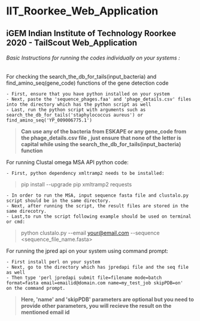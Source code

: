 # IIT_Roorkee_Web_Application
## iGEM Indian Institute of Technology Roorkee 2020 - TailScout Web_Application

###### Basic Instructions for running the codes individually on your systems :

For checking the search_the_db_for_tails(input_bacteria) and find_amino_seq(gene_code) functions of the gene detection code
```
- First, ensure that you have python installed on your system
- Next, paste the 'sequence_phages.faa' and 'phage_details.csv' files into the directory which has the python script as well
- Last, run the python script with arguments such as search_the_db_for_tails('staphylococcus aureus') or find_amino_seq('YP_009006775.1')
```
> **Can use any of the bacteria from ESKAPE or any gene_code from the phage_details.csv file , just ensure that none of the letter is capital while using the search_the_db_for_tails(input_bacteria) function**

For running Clustal omega MSA API python code:
```
- First, python dependency xmltramp2 needs to be installed:
```
> pip install --upgrade pip xmltramp2 requests

```
- In order to run the MSA, input sequence fasta file and clustalo.py script should be in the same directory.
- Next, after running the script, the result files are stored in the same direcotry.
- Last,to run the script following example should be used on terminal or cmd:
```
> python clustalo.py --email <your@email.com> --sequence <sequence_file_name.fasta>


For running the jpred api on your system using command prompt: 
```
- First install perl on your system 
- Next, go to the directory which has jpredapi file and the seq file as well
- Then type 'perl jpredapi submit file=filename mode=batch format=fasta email=emailid@domain.com name=my_test_job skipPDB=on'
on the command prompt.
```
> **Here, 'name' and 'skipPDB' parameters are optional but you need to provide other parameters,
you will recieve the result on the mentioned email id**



